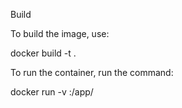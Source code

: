 Build 

To build the image, use:

docker build -t <containername> .

To run the container, run the command:

docker run -v <path>:/app/ <containername>

